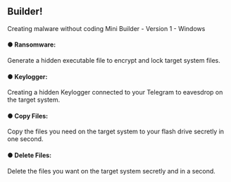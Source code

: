 <h2>
Builder!
</h2> <p>
Creating malware without coding
Mini Builder - Version 1 - Windows
</p>
<h4>
● Ransomware:
</h4>
Generate a hidden executable file to encrypt and lock target system files.

#### ● Keylogger:
Creating a hidden Keylogger connected to your Telegram to eavesdrop on the target system.

#### ● Copy Files:
Copy the files you need on the target system to your flash drive secretly in one second.

#### ● Delete Files:
Delete the files you want on the target system secretly and in a second.
